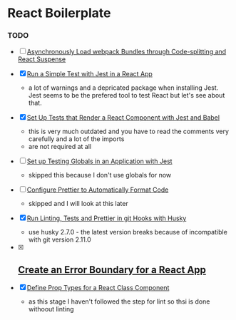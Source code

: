 # React Boilerplate

### TODO
- [ ] [Asynchronously Load webpack Bundles through Code-splitting and React Suspense](https://egghead.io/lessons/react-asynchronously-load-webpack-bundles-through-code-splitting-and-react-suspense)

  
- [X] [Run a Simple Test with Jest in a React App](https://egghead.io/lessons/jest-run-a-simple-test-with-jest-in-a-react-app)
  - a lot of warnings and a depricated package when installing Jest. Jest seems to be the prefered tool to test React but let's see about that. 

- [X] [Set Up Tests that Render a React Component with Jest and Babel](https://egghead.io/lessons/jest-set-up-tests-that-render-a-react-component-with-jest-and-babel)
  - this is very much outdated and you have to read the comments very carefully and a lot of the imports 
  - are not required at all

- [ ] [Set up Testing Globals in an Application with Jest](https://egghead.io/lessons/jest-set-up-testing-globals-in-an-application-with-jest)
  - skipped this because I don't use globals for now

- [ ] [Configure Prettier to Automatically Format Code](https://egghead.io/lessons/javascript-configure-prettier-to-automatically-format-code)
  - skipped and I will look at this later

- [X] [Run Linting, Tests and Prettier in git Hooks with Husky](https://egghead.io/lessons/git-run-linting-tests-and-prettier-in-git-hooks-with-husky)
  - use husky 2.7.0 - the latest version breaks because of incompatible with git version 2.11.0

- [X] [Create an Error Boundary for a React App](https://egghead.io/lessons/react-create-an-error-boundary-for-a-react-app)
  - 

- [X] [Define Prop Types for a React Class Component](https://egghead.io/lessons/react-define-prop-types-for-a-react-class-component)
  - as this stage I haven't followed the step for lint so thsi is done withoout linting

